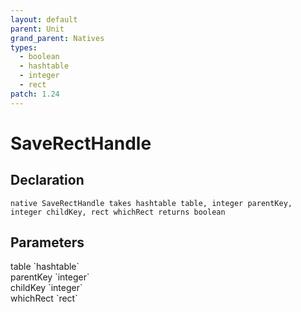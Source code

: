 ```yaml
---
layout: default
parent: Unit
grand_parent: Natives
types:
  - boolean
  - hashtable
  - integer
  - rect
patch: 1.24
---
```


# SaveRectHandle

## Declaration

```
native SaveRectHandle takes hashtable table, integer parentKey, integer childKey, rect whichRect returns boolean
```

## Parameters
<dl>
  <dt>table `hashtable`</dt>
  <dd></dd>

  <dt>parentKey `integer`</dt>
  <dd></dd>

  <dt>childKey `integer`</dt>
  <dd></dd>

  <dt>whichRect `rect`</dt>
  <dd></dd>
</dl>